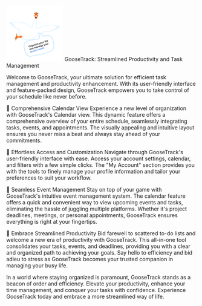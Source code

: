 ![GooseTrack](./public/goose.png) GooseTrack: Streamlined Productivity and Task
Management

Welcome to GooseTrack, your ultimate solution for efficient task management and
productivity enhancement. With its user-friendly interface and feature-packed
design, GooseTrack empowers you to take control of your schedule like never
before.

📅 Comprehensive Calendar View Experience a new level of organization with
GooseTrack's Calendar view. This dynamic feature offers a comprehensive overview
of your entire schedule, seamlessly integrating tasks, events, and appointments.
The visually appealing and intuitive layout ensures you never miss a beat and
always stay ahead of your commitments.

🔧 Effortless Access and Customization Navigate through GooseTrack's
user-friendly interface with ease. Access your account settings, calendar, and
filters with a few simple clicks. The "My Account" section provides you with the
tools to finely manage your profile information and tailor your preferences to
suit your workflow.

📆 Seamless Event Management Stay on top of your game with GooseTrack's
intuitive event management system. The calendar feature offers a quick and
convenient way to view upcoming events and tasks, eliminating the hassle of
juggling multiple platforms. Whether it's project deadlines, meetings, or
personal appointments, GooseTrack ensures everything is right at your
fingertips.

🚀 Embrace Streamlined Productivity Bid farewell to scattered to-do lists and
welcome a new era of productivity with GooseTrack. This all-in-one tool
consolidates your tasks, events, and deadlines, providing you with a clear and
organized path to achieving your goals. Say hello to efficiency and bid adieu to
stress as GooseTrack becomes your trusted companion in managing your busy life.

In a world where staying organized is paramount, GooseTrack stands as a beacon
of order and efficiency. Elevate your productivity, enhance your time
management, and conquer your tasks with confidence. Experience GooseTrack today
and embrace a more streamlined way of life.
